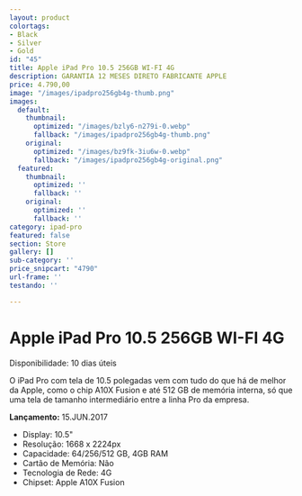 ```yaml
---
layout: product
colortags:
- Black
- Silver
- Gold
id: "45"
title: Apple iPad Pro 10.5 256GB WI-FI 4G
description: GARANTIA 12 MESES DIRETO FABRICANTE APPLE
price: 4.790,00
image: "/images/ipadpro256gb4g-thumb.png"
images:
  default:
    thumbnail:
      optimized: "/images/bzly6-n279i-0.webp"
      fallback: "/images/ipadpro256gb4g-thumb.png"
    original:
      optimized: "/images/bz9fk-3iu6w-0.webp"
      fallback: "/images/ipadpro256gb4g-original.png"
  featured:
    thumbnail:
      optimized: ''
      fallback: ''
    original:
      optimized: ''
      fallback: ''
category: ipad-pro
featured: false
section: Store
gallery: []
sub-category: ''
price_snipcart: "4790"
url-frame: ''
testando: ''

---
```

# Apple iPad Pro 10.5 256GB WI-FI 4G

Disponibilidade: 10 dias úteis

O iPad Pro com tela de 10.5 polegadas vem com tudo do que há de melhor da Apple, como o chip A10X Fusion e até 512 GB de memória interna, só que uma tela de tamanho intermediário entre a linha Pro da empresa.

**Lançamento:** 15.JUN.2017

* Display: 10.5"
* Resolução: 1668 x 2224px
* Capacidade: 64/256/512 GB, 4GB RAM
* Cartão de Memória: Não
* Tecnologia de Rede: 4G
* Chipset: Apple A10X Fusion